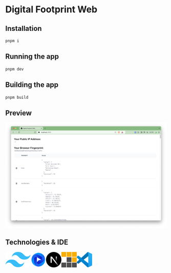 # Digital Footprint Web

## Installation

```
pnpm i
```

## Running the app

```
pnpm dev
```

## Building the app

```
pnpm build
```

## Preview

![Preview](./readme/preview/1.png)

## Technologies & IDE

<div>
    <img style="float: left" src="./readme/tech-ide/tailwindcss.png" height="48" alt="tailwindcss"> &nbsp;
    <img style="float: left" src="./readme/tech-ide/flowbite.png" height="48" alt="flowbite"> &nbsp;
    <img style="float: left" src="./readme/tech-ide/nextjs.png" height="48" alt="nextjs" /> &nbsp;
    <img style="float: left" src="./readme/tech-ide/pnpm.png" height="48" alt="pnpm"> &nbsp;
   <img style="float: left" src="./readme/tech-ide/vscode.png" height="48" alt="vscode">
</div>
